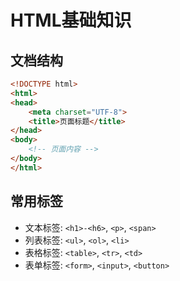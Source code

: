 
# HTML基础知识

## 文档结构
```html
<!DOCTYPE html>
<html>
<head>
    <meta charset="UTF-8">
    <title>页面标题</title>
</head>
<body>
    <!-- 页面内容 -->
</body>
</html>
```

## 常用标签
- 文本标签: `<h1>-<h6>`, `<p>`, `<span>`
- 列表标签: `<ul>`, `<ol>`, `<li>`
- 表格标签: `<table>`, `<tr>`, `<td>`
- 表单标签: `<form>`, `<input>`, `<button>`
